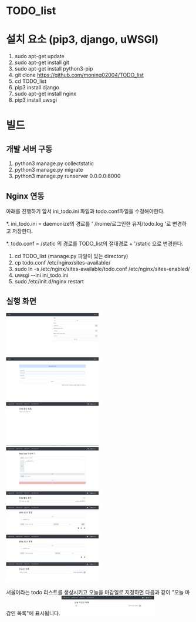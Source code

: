 # TODO_list

# 설치 요소 (pip3, django, uWSGI)
1. sudo apt-get update
2. sudo apt-get install git
3. sudo apt-get install python3-pip
4. git clone https://github.com/moning02004/TODO_list
5. cd TODO_list
6. pip3 install django
7. sudo apt-get install nginx
7. pip3 install uwsgi


# 빌드
## 개발 서버 구동
1. python3 manage.py collectstatic
2. python3 manage.py migrate
3. python3 manage.py runserver 0.0.0.0:8000

## Nginx 연동
아래를 진행하기 앞서 ini_todo.ini 파일과 todo.conf파일을 수정해야한다.

*. ini_todo.ini = daemonize의 경로를 ' /home/로그인한 유저/todo.log '로 변경하고 저장한다.

*. todo.conf = /static 의 경로를 TODO_list의 절대경로 + '/static 으로 변경한다.


1. cd TODO_list (manage.py 파일이 있는 directory)
2. cp todo.conf /etc/nginx/sites-available/ 
3. sudo ln -s /etc/nginx/sites-available/todo.conf /etc/nginx/sites-enabled/
4. uwsgi --ini ini_todo.ini
5. sudo /etc/init.d/nginx restart


## 실행 화면
<img src="/img/todo_register.PNG" width="50%" alt="RubberDuck"></img><br/>
<img src="/img/todo_login.PNG" width="50%" alt="RubberDuck"></img><br/>
<img src="/img/main.png" width="50%" alt="RubberDuck"></img><br/>
<img src="/img/new.PNG" width="50%" alt="RubberDuck"></img><br/>
<img src="/img/main_after.PNG" width="50%" alt="RubberDuck"></img><br/>
<img src="/img/detail.PNG" width="50%" alt="RubberDuck"></img><br/>
<img src="/img/detail_complete.PNG" width="50%" alt="RubberDuck"></img><br/>
<img src="/img/complete_list.PNG" width="50%" alt="RubberDuck"></img><br/>

서울이라는 todo 리스트를 생성시키고 오늘을 마감일로 지정하면 다음과 같이 "오늘 마감인 목록"에 표시됩니다.
<img src="/img/today_list.PNG" width="50%" alt="RubberDuck"></img><br/>







